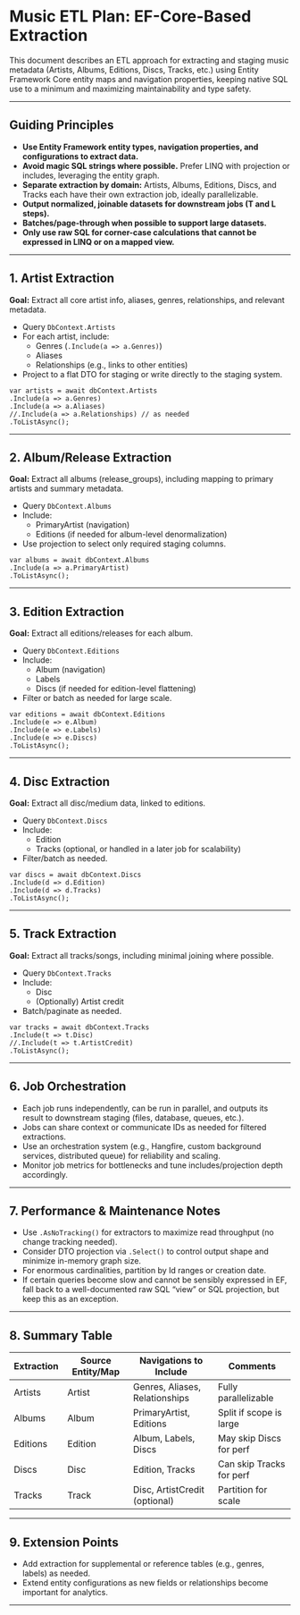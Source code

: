 # Music ETL Plan: EF-Core-Based Extraction

This document describes an ETL approach for extracting and staging music metadata (Artists, Albums, Editions, Discs, Tracks, etc.) using Entity Framework Core entity maps and navigation properties, keeping native SQL use to a minimum and maximizing maintainability and type safety.

---

## Guiding Principles

- **Use Entity Framework entity types, navigation properties, and configurations to extract data.**
- **Avoid magic SQL strings where possible.** Prefer LINQ with projection or includes, leveraging the entity graph.
- **Separate extraction by domain:** Artists, Albums, Editions, Discs, and Tracks each have their own extraction job, ideally parallelizable.
- **Output normalized, joinable datasets for downstream jobs (T and L steps).**
- **Batches/page-through when possible to support large datasets.**
- **Only use raw SQL for corner-case calculations that cannot be expressed in LINQ or on a mapped view.**

---

## 1. Artist Extraction

**Goal:** Extract all core artist info, aliases, genres, relationships, and relevant metadata.

- Query `DbContext.Artists`
- For each artist, include:
    - Genres (`.Include(a => a.Genres)`)
    - Aliases
    - Relationships (e.g., links to other entities)
- Project to a flat DTO for staging or write directly to the staging system.

```
var artists = await dbContext.Artists
.Include(a => a.Genres)
.Include(a => a.Aliases)
//.Include(a => a.Relationships) // as needed
.ToListAsync();
```

---

## 2. Album/Release Extraction

**Goal:** Extract all albums (release_groups), including mapping to primary artists and summary metadata.

- Query `DbContext.Albums`
- Include:
    - PrimaryArtist (navigation)
    - Editions (if needed for album-level denormalization)
- Use projection to select only required staging columns.

```
var albums = await dbContext.Albums
.Include(a => a.PrimaryArtist)
.ToListAsync();
```

---

## 3. Edition Extraction

**Goal:** Extract all editions/releases for each album.

- Query `DbContext.Editions`
- Include:
    - Album (navigation)
    - Labels
    - Discs (if needed for edition-level flattening)
- Filter or batch as needed for large scale.

```
var editions = await dbContext.Editions
.Include(e => e.Album)
.Include(e => e.Labels)
.Include(e => e.Discs)
.ToListAsync();
```

---

## 4. Disc Extraction

**Goal:** Extract all disc/medium data, linked to editions.

- Query `DbContext.Discs`
- Include:
    - Edition
    - Tracks (optional, or handled in a later job for scalability)
- Filter/batch as needed.

```
var discs = await dbContext.Discs
.Include(d => d.Edition)
.Include(d => d.Tracks)
.ToListAsync();
```

---

## 5. Track Extraction

**Goal:** Extract all tracks/songs, including minimal joining where possible.

- Query `DbContext.Tracks`
- Include:
    - Disc
    - (Optionally) Artist credit
- Batch/paginate as needed.

```
var tracks = await dbContext.Tracks
.Include(t => t.Disc)
//.Include(t => t.ArtistCredit)
.ToListAsync();
```

---

## 6. Job Orchestration

- Each job runs independently, can be run in parallel, and outputs its result to downstream staging (files, database, queues, etc.).
- Jobs can share context or communicate IDs as needed for filtered extractions.
- Use an orchestration system (e.g., Hangfire, custom background services, distributed queue) for reliability and scaling.
- Monitor job metrics for bottlenecks and tune includes/projection depth accordingly.

---

## 7. Performance & Maintenance Notes

- Use `.AsNoTracking()` for extractors to maximize read throughput (no change tracking needed).
- Consider DTO projection via `.Select()` to control output shape and minimize in-memory graph size.
- For enormous cardinalities, partition by Id ranges or creation date.
- If certain queries become slow and cannot be sensibly expressed in EF, fall back to a well-documented raw SQL “view” or SQL projection, but keep this as an exception.

---

## 8. Summary Table

| Extraction | Source Entity/Map | Navigations to Include           | Comments                        |
|------------|------------------|----------------------------------|---------------------------------|
| Artists    | Artist           | Genres, Aliases, Relationships   | Fully parallelizable            |
| Albums     | Album            | PrimaryArtist, Editions          | Split if scope is large         |
| Editions   | Edition          | Album, Labels, Discs             | May skip Discs for perf         |
| Discs      | Disc             | Edition, Tracks                  | Can skip Tracks for perf        |
| Tracks     | Track            | Disc, ArtistCredit (optional)    | Partition for scale             |

---

## 9. Extension Points

- Add extraction for supplemental or reference tables (e.g., genres, labels) as needed.
- Extend entity configurations as new fields or relationships become important for analytics.

---